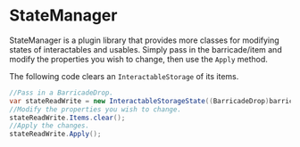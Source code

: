 # StateManager

StateManager is a plugin library that provides more classes for modifying states of interactables and usables. Simply pass in the barricade/item and modify the properties you wish to change, then use the `Apply` method.

The following code clears an `InteractableStorage` of its items.
```csharp
//Pass in a BarricadeDrop.
var stateReadWrite = new InteractableStorageState((BarricadeDrop)barricade);
//Modify the properties you wish to change.
stateReadWrite.Items.clear();
//Apply the changes.
stateReadWrite.Apply();
```
